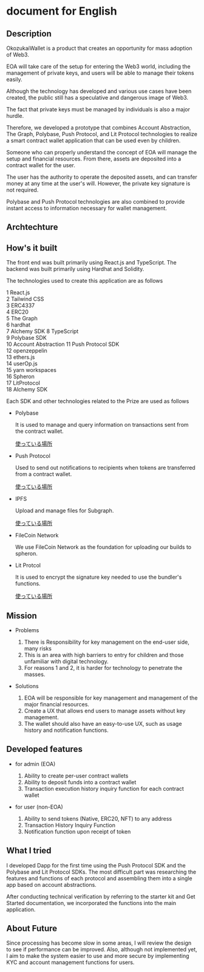 # document for English

## Description

OkozukaiWallet is a product that creates an opportunity for mass adoption of Web3.

EOA will take care of the setup for entering the Web3 world, including the management of private keys, and users will be able to manage their tokens easily.

Although the technology has developed and various use cases have been created, the public still has a speculative and dangerous image of Web3.

The fact that private keys must be managed by individuals is also a major hurdle.

Therefore, we developed a prototype that combines Account Abstraction, The Graph, Polybase, Push Protocol, and Lit Protocol technologies to realize a smart contract wallet application that can be used even by children.

Someone who can properly understand the concept of EOA will manage the setup and financial resources. From there, assets are deposited into a contract wallet for the user.

The user has the authority to operate the deposited assets, and can transfer money at any time at the user's will.
However, the private key signature is not required.

Polybase and Push Protocol technologies are also combined to provide instant access to information necessary for wallet management.

## Archtechture

## How's it built

The front end was built primarily using React.js and TypeScript.
The backend was built primarily using Hardhat and Solidity.

The technologies used to create this application are as follows

1 React.js  
2 Tailwind CSS  
3 ERC4337  
4 ERC20  
5 The Graph  
6 hardhat  
7 Alchemy SDK
8 TypeScript  
9 Polybase SDK  
10 Account Abstraction
11 Push Protocol SDK  
12 openzeppelin  
13 ethers.js  
14 userOp.js  
15 yarn workspaces  
16 Spheron  
17 LitProtocol  
18 Alchemy SDK

Each SDK and other technologies related to the Prize are used as follows

- Polybase

  It is used to manage and query information on transactions sent from the contract wallet.

  [使っている場所](https://github.com/mashharuki/HackFS-2023/blob/main/pkgs/frontend/src/Components/Transfer/index.tsx#L46-L58)

- Push Protocol

  Used to send out notifications to recipients when tokens are transferred from a contract wallet.

  [使っている場所](https://github.com/mashharuki/HackFS-2023/blob/main/pkgs/frontend/src/hooks/usePush.ts)

- IPFS

  Upload and manage files for Subgraph.

  [使っている場所](https://github.com/mashharuki/HackFS-2023/blob/main/README.md#subgrph-info)

- FileCoin Network

  We use FileCoin Network as the foundation for uploading our builds to spheron.

- Lit Protcol

  It is used to encrypt the signature key needed to use the bundler's functions.

  [使っている場所](https://github.com/mashharuki/HackFS-2023/blob/main/pkgs/frontend/src/hooks/useUserOp.ts#L19-L44)

## Mission

- Problems

  1. There is Responsibility for key management on the end-user side, many risks
  2. This is an area with high barriers to entry for children and those unfamiliar with digital technology.
  3. For reasons 1 and 2, it is harder for technology to penetrate the masses.

- Solutions

  1. EOA will be responsible for key management and management of the major financial resources.
  2. Create a UX that allows end users to manage assets without key management.
  3. The wallet should also have an easy-to-use UX, such as usage history and notification functions.

## Developed features

- for admin (EOA)

  1. Ability to create per-user contract wallets
  2. Ability to deposit funds into a contract wallet
  3. Transaction execution history inquiry function for each contract wallet

- for user (non-EOA)

  1. Ability to send tokens (Native, ERC20, NFT) to any address
  2. Transaction History Inquiry Function
  3. Notification function upon receipt of token

## What I tried

I developed Dapp for the first time using the Push Protocol SDK and the Polybase and Lit Protocol SDKs.
The most difficult part was researching the features and functions of each protocol and assembling them into a single app based on account abstractions.

After conducting technical verification by referring to the starter kit and Get Started documentation, we incorporated the functions into the main application.

## About Future

Since processing has become slow in some areas, I will review the design to see if performance can be improved.
Also, although not implemented yet, I aim to make the system easier to use and more secure by implementing KYC and account management functions for users.
